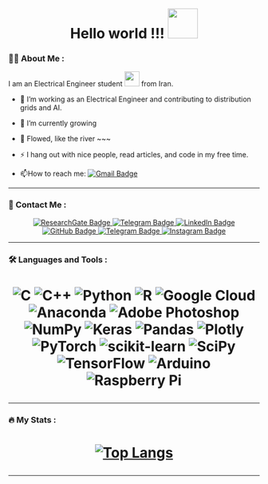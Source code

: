 


<!--
**HosseinJafari2001/HosseinJafari2001** is a ✨ _special_ ✨ repository because its `README.md` (this file) appears on your GitHub profile.

Here are some ideas to get you started:

- 🔭 I’m currently working on ...
- 🌱 I’m currently learning ...
- 👯 I’m looking to collaborate on ...
- 🤔 I’m looking for help with ...
- 💬 Ask me about ...
- 📫 How to reach me: ...
- 😄 Pronouns: ...
- ⚡ Fun fact: ...
-->

<h1 align="center">
  Hello world !!! 
  <img src="https://media.giphy.com/media/Ky5F5Rhn1WRVZmvE5W/giphy.gif" width="60"/> 
</h1>

<!-- ![lightening ](https://github.com/HosseinJafari2001/HosseinJafari2001/assets/70998598/68e4d649-ebd0-440a-8058-c9a62f0a517c) -->

<!--
<h1 align="center">
  <img src="https://komarev.com/ghpvc/?username=HosseinJafari2001&style=flat-square&color=red" alt=""/>
</h1>
-->

<!--<h1 align="center">
  <a href="https://visitcount.itsvg.in">
    <img src="https://visitcount.itsvg.in/api?id=HosseinJafari2001&label=Profile%20Views&color=7&icon=0&pretty=true" />
  </a>
</h1>-->

<!-- <div align="center">
  <img src="https://media.giphy.com/media/dWesBcTLavkZuG35MI/giphy.gif" width="600" height="300"/>
</div> -->

### :man_technologist: About Me :

I am an Electrical Engineer student <img src="https://media.giphy.com/media/WUlplcMpOCEmTGBtBW/giphy.gif" width="30"> from Iran.

- :telescope: I’m working as an Electrical Engineer and contributing to distribution grids and AI.

- :seedling: I’m currently growing

- 🌊 Flowed, like the river ~~~

- :zap: I hang out with nice people, read articles, and code in my free time.
<!--
- :mailbox:How to reach me: [![Linkedin Badge](https://img.shields.io/badge/-HosseinJafari-blue?style=flat&logo=Linkedin&logoColor=white)](https://www.linkedin.com/in/hossein-jafari2001/)
-->
- :mailbox:How to reach me: [![Gmail Badge](https://img.shields.io/badge/-hossein.jafari.ee.sbu@gmail.com-EA4335?style=flat&logo=Gmail&logoColor=white)](mailto:hossein.jafari.ee.sbu@gmail.com)

---

### :iphone: Contact Me :

<div id="badges" align="center">
  <a href="https://www.researchgate.net/profile/Hossein-Jafari-29?ev=hdr_xprf">
    <img src="https://img.shields.io/badge/ResearchGate-white?style=for-the-badge&logo=researchgate&logoColor=Black" alt="ResearchGate Badge"/>
  </a>
  <a href="https://t.me/Hosseinjfrii">
    <img src="https://img.shields.io/badge/Telegram-27A7E7?style=for-the-badge&logo=telegram&logoColor=white" alt="Telegram Badge"/>
  </a>
  <a href="https://www.linkedin.com/in/hossein-jafari2001/">
    <img src="https://img.shields.io/badge/LinkedIn-0A66C2?style=for-the-badge&logo=linkedin&logoColor=white" alt="LinkedIn Badge"/>
  </a>
  <a href="https://github.com/HosseinJafari2001?tab=repositories">
    <img src="https://img.shields.io/badge/GitHub-grey?style=for-the-badge&logo=github&logoColor=white" alt="GitHub Badge"/>
  </a>
  <!--<a href="https://x.com/javedan_zi">
    <img src="https://img.shields.io/badge/Twitter-black?style=for-the-badge&logo=x&logoColor=white" alt="X Badge"/>
  </a>-->
  <a href="https://t.me/Hosseinjfrii">
    <img src="https://img.shields.io/badge/Telegram-27A7E7?style=for-the-badge&logo=telegram&logoColor=white" alt="Telegram Badge"/>
  </a>
  <a href="https://www.instagram.com/hoseinjfrii/">
    <img src="https://img.shields.io/badge/Instagram-E1306C?style=for-the-badge&logo=instagram&logoColor=white" alt="Instagram Badge"/>
  </a>
</div>

---

### :hammer_and_wrench: Languages and Tools :

<h1 align="center">

![C](https://img.shields.io/badge/c-%2300599C.svg?style=for-the-badge&logo=c&logoColor=white) ![C++](https://img.shields.io/badge/c++-%2300599C.svg?style=for-the-badge&logo=c%2B%2B&logoColor=white) ![Python](https://img.shields.io/badge/python-3670A0?style=for-the-badge&logo=python&logoColor=ffdd54) ![R](https://img.shields.io/badge/r-%23276DC3.svg?style=for-the-badge&logo=r&logoColor=white) ![Google Cloud](https://img.shields.io/badge/Google%20Cloud-%234285F4.svg?style=for-the-badge&logo=google-cloud&logoColor=white) ![Anaconda](https://img.shields.io/badge/Anaconda-%2344A833.svg?style=for-the-badge&logo=anaconda&logoColor=white) ![Adobe Photoshop](https://img.shields.io/badge/adobephotoshop-31A8FF?style=for-the-badge&logo=adobephotoshop&logoColor=001E36) ![NumPy](https://img.shields.io/badge/numpy-%23013243.svg?style=for-the-badge&logo=numpy&logoColor=white) ![Keras](https://img.shields.io/badge/Keras-%23D00000.svg?style=for-the-badge&logo=Keras&logoColor=white) ![Pandas](https://img.shields.io/badge/pandas-%23150458.svg?style=for-the-badge&logo=pandas&logoColor=white) ![Plotly](https://img.shields.io/badge/Plotly-%233F4F75.svg?style=for-the-badge&logo=plotly&logoColor=white) ![PyTorch](https://img.shields.io/badge/PyTorch-%23EE4C2C.svg?style=for-the-badge&logo=PyTorch&logoColor=white) ![scikit-learn](https://img.shields.io/badge/scikit--learn-%23F7931E.svg?style=for-the-badge&logo=scikit-learn&logoColor=white) ![SciPy](https://img.shields.io/badge/SciPy-%230C55A5.svg?style=for-the-badge&logo=scipy&logoColor=%white) ![TensorFlow](https://img.shields.io/badge/TensorFlow-%23FF6F00.svg?style=for-the-badge&logo=TensorFlow&logoColor=white) ![Arduino](https://img.shields.io/badge/-Arduino-00979D?style=for-the-badge&logo=Arduino&logoColor=white) ![Raspberry Pi](https://img.shields.io/badge/-RaspberryPi-C51A4A?style=for-the-badge&logo=Raspberry-Pi)
  
</h1>

---

### :fire: My Stats :

<h1 align="center">
  
<!--   ![](https://github-readme-stats.vercel.app/api?username=HosseinJafari2001&theme=vision-friendly-dark&hide_border=false&include_all_commits=false&count_private=false)<br/>

  [![GitHub Streak](http://github-readme-streak-stats.herokuapp.com?user=HosseinJafari2001&theme=vision-friendly-dark&background=000000)](https://git.io/streak-stats) -->

  [![Top Langs](https://github-readme-stats.vercel.app/api/top-langs/?username=HosseinJafari2001&layout=compact&theme=vision-friendly-dark)](https://github.com/anuraghazra/github-readme-stats)

</h1>

---
<!--
![Taehyun's GitHub Repository Contribution stats](https://github-contributor-stats.vercel.app/api?username=HosseinJafari2001&hide=B&theme=vision-friendly-dark)
-->
<!--
## 🏆 GitHub Trophies
<h1 align="center">

![](https://github-profile-trophy.vercel.app/?username=HosseinJafari2001&theme=dark&no-frame=false&no-bg=true&margin-w=4)

</h1>
-->
<!--
### ✍️ Random Dev Quote
<h1 align="center">
  
![](https://quotes-github-readme.vercel.app/api?type=vetical&theme=dark)
 
</h1>

 <h1 align="center">

![github-user-contribution](https://github.com/HosseinJafari2001/HosseinJafari2001/assets/70998598/a62481ef-673b-40c5-ab9d-91510a0eba30)
  
</h1>
-->
<!--
<h2 dir="auto"><a id="user-content---some-tools-i-have-used-and-learned" class="anchor" aria-hidden="true" href="#--some-tools-i-have-used-and-learned"><svg class="octicon octicon-link" viewBox="0 0 16 16" version="1.1" width="16" height="16" aria-hidden="true"><path d="m7.775 3.275 1.25-1.25a3.5 3.5 0 1 1 4.95 4.95l-2.5 2.5a3.5 3.5 0 0 1-4.95 0 .751.751 0 0 1 .018-1.042.751.751 0 0 1 1.042-.018 1.998 1.998 0 0 0 2.83 0l2.5-2.5a2.002 2.002 0 0 0-2.83-2.83l-1.25 1.25a.751.751 0 0 1-1.042-.018.751.751 0 0 1-.018-1.042Zm-4.69 9.64a1.998 1.998 0 0 0 2.83 0l1.25-1.25a.751.751 0 0 1 1.042.018.751.751 0 0 1 .018 1.042l-1.25 1.25a3.5 3.5 0 1 1-4.95-4.95l2.5-2.5a3.5 3.5 0 0 1 4.95 0 .751.751 0 0 1-.018 1.042.751.751 0 0 1-1.042.018 1.998 1.998 0 0 0-2.83 0l-2.5 2.5a1.998 1.998 0 0 0 0 2.83Z"></path></svg></a> <g-emoji class="g-emoji" alias="rocket" fallback-src="https://github.githubassets.com/images/icons/emoji/unicode/1f680.png">🚀</g-emoji> &nbsp;Some Tools I Have Learned</h2>
 
<h1 align="center">
<p align="center" dir="auto">
  
<a target="_blank" rel="noopener noreferrer nofollow" href="https://camo.githubusercontent.com/5fa137d222dde7b69acd22c6572a065ce3656e6ffa1f5e88c1b5c7a935af3cc6/68747470733a2f2f63646e2e6a7364656c6976722e6e65742f67682f64657669636f6e732f64657669636f6e2f69636f6e732f7673636f64652f7673636f64652d6f726967696e616c2e737667"><img src="https://camo.githubusercontent.com/5fa137d222dde7b69acd22c6572a065ce3656e6ffa1f5e88c1b5c7a935af3cc6/68747470733a2f2f63646e2e6a7364656c6976722e6e65742f67682f64657669636f6e732f64657669636f6e2f69636f6e732f7673636f64652f7673636f64652d6f726967696e616c2e737667" alt="vscode" width="45" height="45" data-canonical-src="https://cdn.jsdelivr.net/gh/devicons/devicon/icons/vscode/vscode-original.svg" style="max-width: 100%;"></a>
<a target="_blank" rel="noopener noreferrer nofollow" href="https://raw.githubusercontent.com/devicons/devicon/master/icons/python/python-original-wordmark.svg"><img src="https://raw.githubusercontent.com/devicons/devicon/master/icons/python/python-original-wordmark.svg" alt="python" width="45" height="45" style="max-width: 100%;"></a>
<a target="_blank" rel="noopener noreferrer nofollow" href="https://camo.githubusercontent.com/dc9e7e657b4cd5ba7d819d1a9ce61434bd0ddbb94287d7476b186bd783b62279/68747470733a2f2f63646e2e6a7364656c6976722e6e65742f67682f64657669636f6e732f64657669636f6e2f69636f6e732f6769742f6769742d6f726967696e616c2e737667"><img src="https://camo.githubusercontent.com/dc9e7e657b4cd5ba7d819d1a9ce61434bd0ddbb94287d7476b186bd783b62279/68747470733a2f2f63646e2e6a7364656c6976722e6e65742f67682f64657669636f6e732f64657669636f6e2f69636f6e732f6769742f6769742d6f726967696e616c2e737667" alt="git" width="45" height="45" data-canonical-src="https://cdn.jsdelivr.net/gh/devicons/devicon/icons/git/git-original.svg" style="max-width: 100%;"></a>
 
</p>

</h1>
-->
<!--
### 🔝 Top Contributed Repo
<h1 align="center">
<!--  
  ![](https://github-contributor-stats.vercel.app/api?username=HosseinJafari2001&limit=5&theme=vision-friendly-dark&combine_all_yearly_contributions=true)
<!--  
</h1>



<!--

# 💫 About Me:
🔭 I’m currently working on<br>👯 I’m looking to collaborate on<br>🤝 I’m looking for help with<br>🌱 I’m currently learning<br>💬 Ask me about<br>⚡ Fun fact


# 💻 Tech Stack:
![C](https://img.shields.io/badge/c-%2300599C.svg?style=for-the-badge&logo=c&logoColor=white) ![C++](https://img.shields.io/badge/c++-%2300599C.svg?style=for-the-badge&logo=c%2B%2B&logoColor=white) ![Python](https://img.shields.io/badge/python-3670A0?style=for-the-badge&logo=python&logoColor=ffdd54) ![R](https://img.shields.io/badge/r-%23276DC3.svg?style=for-the-badge&logo=r&logoColor=white) ![Google Cloud](https://img.shields.io/badge/Google%20Cloud-%234285F4.svg?style=for-the-badge&logo=google-cloud&logoColor=white) ![Anaconda](https://img.shields.io/badge/Anaconda-%2344A833.svg?style=for-the-badge&logo=anaconda&logoColor=white) ![Adobe Photoshop](https://img.shields.io/badge/adobephotoshop-%2331A8FF.svg?style=for-the-badge&logo=adobephotoshop&logoColor=white) ![NumPy](https://img.shields.io/badge/numpy-%23013243.svg?style=for-the-badge&logo=numpy&logoColor=white) ![Keras](https://img.shields.io/badge/Keras-%23D00000.svg?style=for-the-badge&logo=Keras&logoColor=white) ![Pandas](https://img.shields.io/badge/pandas-%23150458.svg?style=for-the-badge&logo=pandas&logoColor=white) ![Plotly](https://img.shields.io/badge/Plotly-%233F4F75.svg?style=for-the-badge&logo=plotly&logoColor=white) ![PyTorch](https://img.shields.io/badge/PyTorch-%23EE4C2C.svg?style=for-the-badge&logo=PyTorch&logoColor=white) ![scikit-learn](https://img.shields.io/badge/scikit--learn-%23F7931E.svg?style=for-the-badge&logo=scikit-learn&logoColor=white) ![SciPy](https://img.shields.io/badge/SciPy-%230C55A5.svg?style=for-the-badge&logo=scipy&logoColor=%white) ![TensorFlow](https://img.shields.io/badge/TensorFlow-%23FF6F00.svg?style=for-the-badge&logo=TensorFlow&logoColor=white) ![Arduino](https://img.shields.io/badge/-Arduino-00979D?style=for-the-badge&logo=Arduino&logoColor=white) ![Raspberry Pi](https://img.shields.io/badge/-RaspberryPi-C51A4A?style=for-the-badge&logo=Raspberry-Pi)
# 📊 GitHub Stats:
![](https://github-readme-stats.vercel.app/api?username=HosseinJafari2001&theme=dark&hide_border=false&include_all_commits=false&count_private=false)<br/>
![](https://github-readme-streak-stats.herokuapp.com/?user=HosseinJafari2001&theme=dark&hide_border=false)<br/>
![](https://github-readme-stats.vercel.app/api/top-langs/?username=HosseinJafari2001&theme=dark&hide_border=false&include_all_commits=false&count_private=false&layout=compact)

## 🏆 GitHub Trophies
![](https://github-profile-trophy.vercel.app/?username=HosseinJafari2001&theme=dark&no-frame=false&no-bg=true&margin-w=4)

### ✍️ Random Dev Quote
![](https://quotes-github-readme.vercel.app/api?type=vetical&theme=dark)

### 🔝 Top Contributed Repo
![](https://github-contributor-stats.vercel.app/api?username=HosseinJafari2001&limit=5&theme=dark&combine_all_yearly_contributions=true)

---
[![](https://visitcount.itsvg.in/api?id=HosseinJafari2001&icon=5&color=5)](https://visitcount.itsvg.in)

<!-- Proudly created with GPRM ( https://gprm.itsvg.in ) -->



